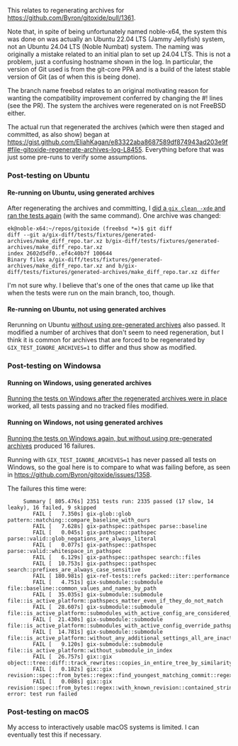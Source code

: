 This relates to regenerating archives for https://github.com/Byron/gitoxide/pull/1361.

Note that, in spite of being unfortunately named noble-x64, the system this was done on was actually an Ubuntu 22.04 LTS (Jammy Jellyfish) system, not an Ubuntu 24.04 LTS (Noble Numbat) system. The naming was originally a mistake related to an initial plan to set up 24.04 LTS. This is not a problem, just a confusing hostname shown in the log. In particular, the version of Git used is from the git-core PPA and is a build of the latest stable version of Git (as of when this is being done).

The branch name freebsd relates to an original motivating reason for wanting the compatibility improvement conferred by changing the #! lines (see the PR). The system the archives were regenerated on is not FreeBSD either.

The actual run that regenerated the archives (which were then staged and committed, as also show) began at https://gist.github.com/EliahKagan/e83322aba8687589df874943ad203e9f#file-gitoxide-regenerate-archives-log-L8455. Everything before that was just some pre-runs to verify some assumptions.

### Post-testing on Ubuntu

#### Re-running on Ubuntu, using generated archives

After regenerating the archives and committing, I [did a `gix clean -xde` and ran the tests again](https://gist.github.com/EliahKagan/e83322aba8687589df874943ad203e9f#file-post-regeneration-rerun-log) (with the same command). One archive was changed:

```text
ek@noble-x64:~/repos/gitoxide (freebsd *=)$ git diff
diff --git a/gix-diff/tests/fixtures/generated-archives/make_diff_repo.tar.xz b/gix-diff/tests/fixtures/generated-archives/make_diff_repo.tar.xz
index 2602d5df0..ef4c40b7f 100644
Binary files a/gix-diff/tests/fixtures/generated-archives/make_diff_repo.tar.xz and b/gix-diff/tests/fixtures/generated-archives/make_diff_repo.tar.xz differ
```

I'm not sure why. I believe that's one of the ones that came up like that when the tests were run on the main branch, too, though.

#### Re-running on Ubuntu, not using generated archives

Rerunning on Ubuntu [without using pre-generated archives](https://gist.github.com/EliahKagan/e83322aba8687589df874943ad203e9f#file-post-regeneration-rerun-ignore-archives-log) also passed. It modified a number of archives that don't seem to need regeneration, but I think it is common for archives that are forced to be regenerated by `GIX_TEST_IGNORE_ARCHIVES=1` to differ and thus show as modified.

### Post-testing on Windowsa

#### Running on Windows, using generated archives

[Running the tests on Windows after the regenerated archives were in place](https://gist.github.com/EliahKagan/e83322aba8687589df874943ad203e9f#file-post-regeneration-windows-run-txt) worked, all tests passing and no tracked files modified.

#### Running on Windows, not using generated archives

[Running the tests on Windows again, but without using pre-generated archives](https://gist.github.com/EliahKagan/e83322aba8687589df874943ad203e9f#file-post-regeneration-windows-run-ignore-archives-log) produced 16 failures.

Running with `GIX_TEST_IGNORE_ARCHIVES=1` has never passed all tests on Windows, so the goal here is to compare to what was failing before, as seen in https://github.com/Byron/gitoxide/issues/1358.

The failures this time were:

```text
     Summary [ 805.476s] 2351 tests run: 2335 passed (17 slow, 14 leaky), 16 failed, 9 skipped
        FAIL [   7.350s] gix-glob::glob pattern::matching::compare_baseline_with_ours
        FAIL [   7.628s] gix-pathspec::pathspec parse::baseline
        FAIL [   0.045s] gix-pathspec::pathspec parse::valid::glob_negations_are_always_literal
        FAIL [   0.077s] gix-pathspec::pathspec parse::valid::whitespace_in_pathspec
        FAIL [   6.129s] gix-pathspec::pathspec search::files
        FAIL [  10.753s] gix-pathspec::pathspec search::prefixes_are_always_case_sensitive
        FAIL [ 180.981s] gix-ref-tests::refs packed::iter::performance
        FAIL [   4.751s] gix-submodule::submodule file::baseline::common_values_and_names_by_path
        FAIL [  35.035s] gix-submodule::submodule file::is_active_platform::pathspecs_matter_even_if_they_do_not_match
        FAIL [  28.607s] gix-submodule::submodule file::is_active_platform::submodules_with_active_config_are_considered_active_or_inactive
        FAIL [  21.430s] gix-submodule::submodule file::is_active_platform::submodules_with_active_config_override_pathspecs
        FAIL [  14.781s] gix-submodule::submodule file::is_active_platform::without_any_additional_settings_all_are_inactive_if_they_have_a_url
        FAIL [   9.120s] gix-submodule::submodule file::is_active_platform::without_submodule_in_index
        FAIL [  26.757s] gix::gix object::tree::diff::track_rewrites::copies_in_entire_tree_by_similarity_with_limit
        FAIL [   0.182s] gix::gix revision::spec::from_bytes::regex::find_youngest_matching_commit::regex_matches
        FAIL [   0.088s] gix::gix revision::spec::from_bytes::regex::with_known_revision::contained_string_matches_in_unanchored_regex_and_disambiguates_automatically
error: test run failed
```

### Post-testing on macOS

My access to interactively usable macOS systems is limited. I can eventually test this if necessary.